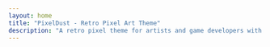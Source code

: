 ```yaml
---
layout: home
title: "PixelDust - Retro Pixel Art Theme"
description: "A retro pixel theme for artists and game developers with hover effects and animated sprites"
---
```


<!-- Content is handled by the home layout -->
